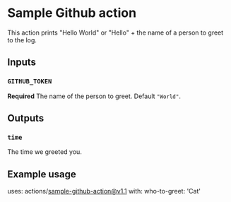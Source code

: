 # Sample Github action

This action prints "Hello World" or "Hello" + the name of a person to greet to the log.

## Inputs

### `GITHUB_TOKEN`

**Required** The name of the person to greet. Default `"World"`.

## Outputs

### `time`

The time we greeted you.

## Example usage

uses: actions/sample-github-action@v1.1
with:
who-to-greet: 'Cat'
